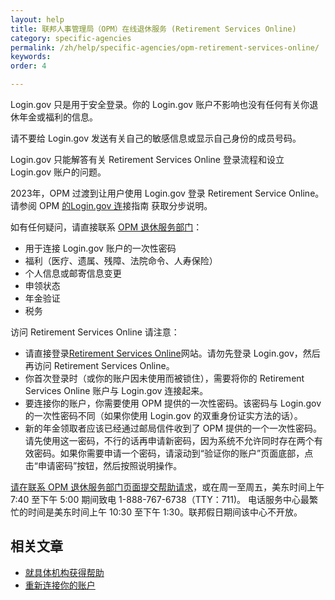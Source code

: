 ```yaml
---
layout: help
title: 联邦人事管理局（OPM）在线退休服务 (Retirement Services Online)
category: specific-agencies
permalink: /zh/help/specific-agencies/opm-retirement-services-online/
keywords: 
order: 4

---
```


Login.gov 只是用于安全登录。你的 Login.gov 账户不影响也没有任何有关你退休年金或福利的信息。

请不要给 Login.gov 发送有关自己的敏感信息或显示自己身份的成员号码。

Login.gov 只能解答有关 Retirement Services Online 登录流程和设立 Login.gov 账户的问题。

2023年，OPM 过渡到让用户使用 Login.gov 登录 Retirement Service Online。请参阅 OPM [的Login.gov 连](https://www.opm.gov/support/retirement/faq/sol-login-linking-guide.pdf)接指南 获取分步说明。

如有任何疑问，请直接联系 [OPM 退休服务部门](https://www.opm.gov/support/retirement/contact/)：
* 用于连接 Login.gov 账户的一次性密码
* 福利（医疗、遗属、残障、法院命令、人寿保险） 
* 个人信息或邮寄信息变更
* 申领状态
* 年金验证
* 税务


访问 Retirement Services Online 请注意：

* 请直接登录[Retirement Services Online](https://www.servicesonline.opm.gov/)网站。请勿先登录 Login.gov，然后再访问 Retirement Services Online。
* 你首次登录时（或你的账户因未使用而被锁住），需要将你的 Retirement Services Online 账户与 Login.gov 连接起来。
* 要连接你的账户，你需要使用 OPM 提供的一次性密码。该密码与 Login.gov 的一次性密码不同（如果你使用 Login.gov 的双重身份证实方法的话）。
* 新的年金领取者应该已经通过邮局信件收到了 OPM 提供的一个一次性密码。请先使用这一密码，不行的话再申请新密码，因为系统不允许同时存在两个有效密码。如果你需要申请一个密码，请滚动到“验证你的账户”页面底部，点击“申请密码”按钮，然后按照说明操作。

[请在联系 OPM 退休服务部门页面提交帮助请求](https://www.opm.gov/support/retirement/contact/)，或在周一至周五，美东时间上午 7:40 至下午 5:00 期间致电 1-888-767-6738（TTY：711)。
电话服务中心最繁忙的时间是美东时间上午 10:30 至下午 1:30。联邦假日期间该中心不开放。

## 相关文章

* [就具体机构获得帮助](/zh/help/specific-agencies/overview/)
* [重新连接你的账户](/zh/help/manage-your-account/relink-your-accounts/)

